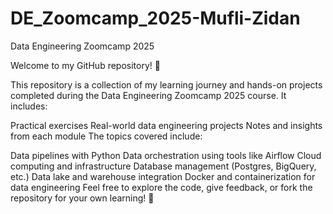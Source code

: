 # DE_Zoomcamp_2025-Mufli-Zidan
Data Engineering Zoomcamp 2025

Welcome to my GitHub repository! 🎉

This repository is a collection of my learning journey and hands-on projects completed during the Data Engineering Zoomcamp 2025 course. It includes:

Practical exercises
Real-world data engineering projects
Notes and insights from each module
The topics covered include:

Data pipelines with Python
Data orchestration using tools like Airflow
Cloud computing and infrastructure
Database management (Postgres, BigQuery, etc.)
Data lake and warehouse integration
Docker and containerization for data engineering
Feel free to explore the code, give feedback, or fork the repository for your own learning! 🚀
